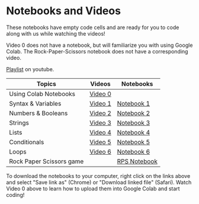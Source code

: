 # Notebooks and Videos

These notebooks have empty code cells and are ready for you to code along with us while watching the videos!

Video 0 does not have a notebook, but will familiarize you with using Google Colab. The Rock-Paper-Scissors notebook does not have a corresponding video.

[Playlist]() on youtube.

| Topics | Videos | Notebooks |
|---|---|---|
| Using Colab Notebooks | [Video 0](https://youtu.be/h_50hn5v5NA) | |
| Syntax & Variables | [Video 1](https://youtu.be/ow8Qgb9xJ9s) | [Notebook 1](https://github.com/hercodecamp/HERCODECAMP2020-Virtual/blob/master/Notebooks-and-Videos/Video1-Syntax-Variables.ipynb) |
| Numbers & Booleans | [Video 2](https://youtu.be/AdTA6fGuMgM) | [Notebook 2](https://github.com/hercodecamp/HERCODECAMP2020-Virtual/blob/master/Notebooks-and-Videos/Video2-Numbers-Booleans.ipynb) |
| Strings | [Video 3](https://youtu.be/BW_Yen2WjDM) | [Notebook 3](https://github.com/hercodecamp/HERCODECAMP2020-Virtual/blob/master/Notebooks-and-Videos/Video3-Strings.ipynb) |
| Lists | [Video 4](https://youtu.be/eigz3cI5myY) | [Notebook 4](https://github.com/hercodecamp/HERCODECAMP2020-Virtual/blob/master/Notebooks-and-Videos/Video4-Lists.ipynb) |
| Conditionals | [Video 5](https://youtu.be/tuFfA8s46ek) | [Notebook 5](https://github.com/hercodecamp/HERCODECAMP2020-Virtual/blob/master/Notebooks-and-Videos/Video5-Conditionals.ipynb) |
| Loops | [Video 6](https://youtu.be/5jm7eXWkGO8) | [Notebook 6](https://github.com/hercodecamp/HERCODECAMP2020-Virtual/blob/master/Notebooks-and-Videos/Video6-Loops.ipynb) |
| Rock Paper Scissors game | | [RPS Notebook](https://github.com/hercodecamp/HERCODECAMP2020-Virtual/blob/master/Notebooks-and-Videos/Rock-Paper-Scissors.ipynb) |

To download the notebooks to your computer, right click on the links above and select "Save link as" (Chrome) or "Download linked file" (Safari). Watch Video 0 above to learn how to upload them into Google Colab and start coding!
